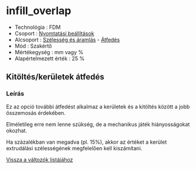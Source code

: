 # infill\_overlap

* Technológia : FDM
* Csoport : [Nyomtatási beállítások](../../konfig/print_settings.md)
* Alcsoport : [Szélesség és áramlás](../../beallitasok/print_settings.md#largeur-et-débit) - [Átfedés](infill_overlap.md)
* Mód : Szakértő
* Mértékegység : mm vagy %
* Alapértelmezett érték : 25 %

## Kitöltés/kerületek átfedés

### Leírás

Ez az opció további átfedést alkalmaz a kerületek és a kitöltés között a jobb összemosás érdekében.

Elméletileg erre nem lenne szükség, de a mechanikus játék hiányosságokat okozhat.

Ha százalékban van megadva \(pl. 15%\), akkor az értéket a kerület extrudálási szélességének megfelelően kell kiszámítani.

[Vissza a változók listájához](/)

